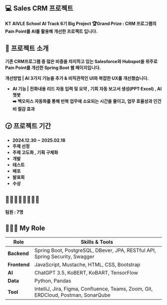 <b> 💻 Sales CRM 프로젝트
<br>
---- 
KT AIVLE School AI Track 6기 Big Project 🏆Grand Prize : CRM 프로그램의 Pain Point를 AI를 활용해 개선한 프로젝트 입니다. 

📢 프로젝트 소개 
<br>
---- 
기존 CRM프로그램 중 많은 비중을 차지하고 있는 Salesforce와 Hubspot을 위주로 Pain Point를 개선한 Spring Boot 웹 페이지입니다. 

개선방법 | AI 3가지 기능을 추가 & 비직관적인 UI와 복잡한 UX를 개선했습니다.
- AI 기능 | 전화내용 리드 자동 입력 및 요약 , 기회 자동 보고서 생성(PPT·Excel) , AI챗봇 <br>
➡️ 백오피스 자동화를 통해 반복 업무에 소요되는 시간을 줄이고, 업무 효율성과 인건비 절감 효과

🕝 프로젝트 기간
<br>
----
- 2024.12.30 ~ 2025.02.18
- 주제 선정
- 주제 고도화 , 기획 구체화
- 개발
- 테스트
- 배포
- 발표회
- 수상

🧑🏻‍👩🏻‍👦🏻‍👦🏻 
<br>
---- 
팀원 : 7명 

👩🏻‍🦰 My Role
<br>
----
<table>
    <thead>
      <tr>
        <th>Role</th>
        <th>Skills & Tools</th>
      </tr>
    </thead>
    <tbody>
      <tr>
        <td><strong>Backend</strong></td>
        <td>Spring Boot, PostgreSQL, DBever, JPA, RESTful API, Spring Security, Swagger</td>
      </tr>
      <tr>
        <td><strong>Frontend</strong></td>
        <td>JavaScript, Mustache, HTML, CSS, Bootstrap</td>
      </tr>
      <tr>
        <td><strong>AI</strong></td>
        <td>ChatGPT 3.5, KoBERT, KoBART, TensorFlow</td>
      </tr>
      <tr>
        <td><strong>Data</strong></td>
        <td>Python, Pandas</td>
      </tr>
      <tr>
        <td><strong>Tool</strong></td>
        <td>IntelliJ, Jira, Figma, Confluence, Teams, Zoom, Git, ERDCloud, Postman, SonarQube</td>
      </tr>
    </tbody>
  </table>
